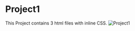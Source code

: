 # Project1
This Project contains 3 html files with inline CSS.
![Project1](https://github.com/AfrozMemon/Project1/assets/81461775/5e20b123-359a-4a83-b85b-54e896e5de46)
